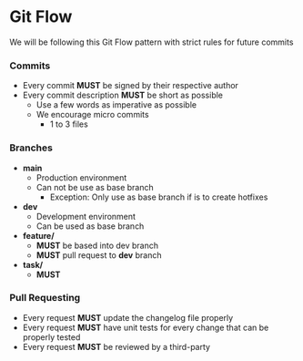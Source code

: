 # Git Flow

We will be following this Git Flow pattern with strict rules for future commits

### Commits

* Every commit **MUST** be signed by their respective author
* Every commit description **MUST** be short as possible
  * Use a few words as imperative as possible
  * We encourage micro commits
    * 1 to 3 files

### Branches

* **main**
  * Production environment
  * Can not be use as base branch
    * Exception: Only use as base branch if is to create hotfixes
* **dev**
  * Development environment
  * Can be used as base branch
* **feature/**
  * **MUST** be based into dev branch
  * **MUST** pull request to **dev** branch
* **task/**
  * **MUST** 

### Pull Requesting

* Every request **MUST** update the changelog file properly
* Every request **MUST** have unit tests for every change that can be properly tested
* Every request **MUST** be reviewed by a third-party
